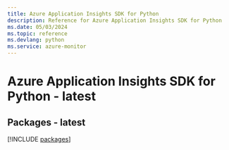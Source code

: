 ```yaml
---
title: Azure Application Insights SDK for Python
description: Reference for Azure Application Insights SDK for Python
ms.date: 05/03/2024
ms.topic: reference
ms.devlang: python
ms.service: azure-monitor
---
```

# Azure Application Insights SDK for Python - latest
## Packages - latest
[!INCLUDE [packages](application-insights-index.md)]